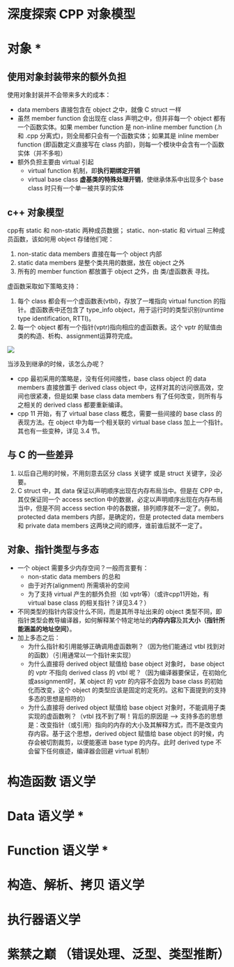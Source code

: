 # 深度探索 CPP 对象模型

# 对象 *

## 使用对象封装带来的额外负担

使用对象封装并不会带来多大的成本：

+ data members 直接包含在 object 之中，就像 C struct 一样
+ 虽然 member function 会出现在 class 声明之中，但并非每一个 object 都有一个函数实体。如果 member function 是 non-inline member function (.h 和 .cpp 分离式)，则全局都只会有一个函数实体；如果其是 inline member function (即函数定义直接写在 class 内部)，则每一个模块中会含有一个函数实体（并不多啦）
+ 额外负担主要由 virtual 引起
  + virtual function 机制，即**执行期绑定开销**
  + virtual base class **虚基类的特殊处理开销**，使继承体系中出现多个 base class 时只有一个单一被共享的实体

## c++ 对象模型

cpp有 static 和 non-static 两种成员数据； static、non-static 和 virtual 三种成员函数，该如何用 object 存储他们呢：

1. non-static data members 直接在每一个 object 内部
2. static data members 是整个类共用的数据，放在 object 之外
3. 所有的 member function 都放置于 object 之外，由 类/虚函数表 寻找。

虚函数采取如下策略支持：

1. 每个 class 都会有一个虚函数表(vtbl)，存放了一堆指向 virtual function 的指针。虚函数表中还包含了 type_info object，用于运行时的类型识别(runtime type identification, RTTI)。
2. 每一个 object 都有一个指针(vptr)指向相应的虚函数表。这个 vptr 的赋值由类的构造、析构、assignment运算符完成。

![](/home/penguincat/Documents/SynologyDrive/NAS/notes/docs/cpp/深度探索cpp对象模型/1_3.png)

当涉及到继承的时候，该怎么办呢？

+ cpp 最初采用的策略是，没有任何间接性，base class object 的 data members 直接放置于 derived class object 中，这样对其的访问很高效，空间也很紧凑，但是如果 base class data members 有了任何改变，则所有与之相关的 derived class 都要重新编译。
+ cpp 11 开始，有了 virtual base class  概念，需要一些间接的 base class 的表现方法。在 object 中为每一个相关联的 virtual base class 加上一个指针。其也有一些变种，详见 3.4 节。

## 与 C 的一些差异

1. 以后自己用的时候，不用刻意去区分 class 关键字 或是 struct 关键字，没必要。
2. C struct 中，其 data 保证以声明顺序出现在内存布局当中。但是在 CPP 中，其仅保证同一个 access section 中的数据，必定以声明顺序出现在内存布局当中，但是不同 access section 中的各数据，排列顺序就不一定了。例如，protected data members 内部，是确定的，但是 protected data members 和 private data members 这两块之间的顺序，谁前谁后就不一定了。

## 对象、指针类型与多态

+ 一个 object 需要多少内存空间？一般而言要有：
  + non-static data members 的总和
  + 由于对齐(alignment) 所需填补的空间
  + 为了支持 virtual 产生的额外负担（如 vptr等）（或许cpp11开始，有 virtual base class 的相关指针？详见3.4？）
+ 不同类型的指针内容没什么不同，而是其所寻址出来的 object 类型不同，即指针类型会教导编译器，如何解释某个特定地址的**内存内容**及其**大小（指针所能涵盖的地址空间）**。
+ 加上多态之后：
  + 为什么指针和引用能够正确调用虚函数咧？（因为他们能通过 vtbl 找到对的函数）（引用通常以一个指针来实现）
  + 为什么直接将 derived object 赋值给 base object 对象时， base object 的 vptr 不指向 derived class 的 vtbl 呢？（因为编译器要保证，在初始化或assignment时，某 object 的 vptr 的内容不会因为 base class 的初始化而改变，这个 object 的类型应该是固定的定死的。这和下面提到的支持多态的思想是相符的）
  + 为什么直接将 derived object 赋值给 base object 对象时，不能调用子类实现的虚函数咧？（vtbl 找不到了啊！背后的原因是 --> 支持多态的思想是：改变指针（或引用）指向的内存的大小及其解释方式，而不是改变内存内容。基于这个思想，derived object 赋值给 base object 的时候，内存会被切割裁剪，以便能塞进 base type 的内存。此时 derived type 不会留下任何痕迹，编译器会回避 virtual 机制）

# 构造函数 语义学 

# Data 语义学 *

# Function 语义学 *

# 构造、解析、拷贝 语义学

# 执行器语义学

# 紫禁之巅 （错误处理、泛型、类型推断）

